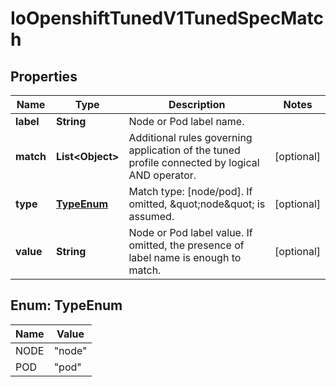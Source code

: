 
# IoOpenshiftTunedV1TunedSpecMatch

## Properties
Name | Type | Description | Notes
------------ | ------------- | ------------- | -------------
**label** | **String** | Node or Pod label name. | 
**match** | **List&lt;Object&gt;** | Additional rules governing application of the tuned profile connected by logical AND operator. |  [optional]
**type** | [**TypeEnum**](#TypeEnum) | Match type: [node/pod]. If omitted, \&quot;node\&quot; is assumed. |  [optional]
**value** | **String** | Node or Pod label value. If omitted, the presence of label name is enough to match. |  [optional]


<a name="TypeEnum"></a>
## Enum: TypeEnum
Name | Value
---- | -----
NODE | &quot;node&quot;
POD | &quot;pod&quot;



